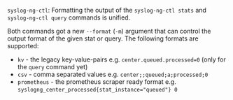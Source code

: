 `syslog-ng-ctl`: Formatting the output of the `syslog-ng-ctl stats` and `syslog-ng-ctl query` commands is unified.

Both commands got a new `--format` (`-m`) argument that can control the output format of the given stat or query. The following formats are supported:

- `kv` - the legacy key-value-pairs e.g. `center.queued.processed=0` (only for the `query` command yet)
- `csv` - comma separated values e.g. `center;;queued;a;processed;0`
- `prometheus` - the prometheus scraper ready format e.g. `syslogng_center_processed{stat_instance="queued"} 0`